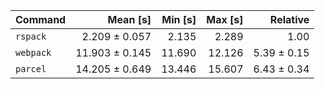 | Command | Mean [s] | Min [s] | Max [s] | Relative |
|:---|---:|---:|---:|---:|
| `rspack` | 2.209 ± 0.057 | 2.135 | 2.289 | 1.00 |
| `webpack` | 11.903 ± 0.145 | 11.690 | 12.126 | 5.39 ± 0.15 |
| `parcel` | 14.205 ± 0.649 | 13.446 | 15.607 | 6.43 ± 0.34 |
